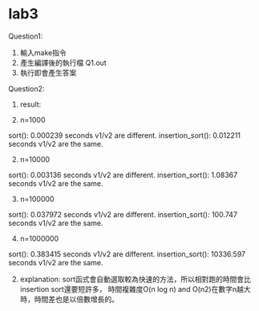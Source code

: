 # lab3
Question1:
1. 輸入make指令
2. 產生編譯後的執行檔 Q1.out
3. 執行即會產生答案

Question2:

1. result:

1. n=1000

sort(): 0.000239 seconds
v1/v2 are different.
insertion_sort(): 0.012211 seconds
v1/v2 are the same.

2. n=10000

sort(): 0.003136 seconds
v1/v2 are different.
insertion_sort(): 1.08367 seconds
v1/v2 are the same.


3. n=100000

sort(): 0.037972 seconds
v1/v2 are different.
insertion_sort(): 100.747 seconds
v1/v2 are the same.

4. n=1000000

sort(): 0.383415 seconds
v1/v2 are different.
insertion_sort(): 10336.597 seconds
v1/v2 are the same.


2. explanation:
sort函式會自動選取較為快速的方法，所以相對跑的時間會比insertion sort還要短許多，
時間複雜度O(n log n) and O(n2)在數字n越大時，時間差也是以倍數增長的。


